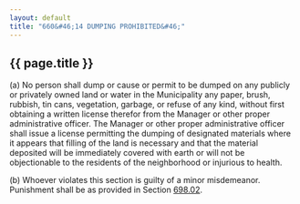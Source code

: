 ```yaml
---
layout: default 
title: "660&#46;14 DUMPING PROHIBITED&#46;"
---
```


{{ page.title }}
----------------

​(a) No person shall dump or cause or permit to be dumped on any
publicly or privately owned land or water in the Municipality any paper,
brush, rubbish, tin cans, vegetation, garbage, or refuse of any kind,
without first obtaining a written license therefor from the Manager or
other proper administrative officer. The Manager or other proper
administrative officer shall issue a license permitting the dumping of
designated materials where it appears that filling of the land is
necessary and that the material deposited will be immediately covered
with earth or will not be objectionable to the residents of the
neighborhood or injurious to health.

​(b) Whoever violates this section is guilty of a minor misdemeanor.
Punishment shall be as provided in Section [698.02](38e2f631.html).
